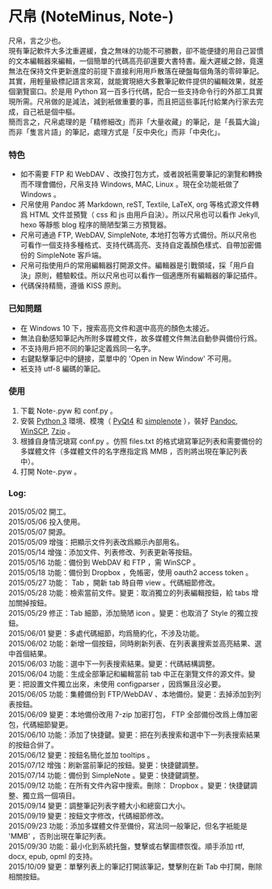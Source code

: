 # 尺帛 (NoteMinus, Note-)
尺帛，言之少也。  
現有筆記軟件大多沈重遲緩，食之無味的功能不可勝數，卻不能便捷的用自己習慣的文本編輯器來編輯，一個簡單的代碼高亮卻還要大書特書。龐大遲緩之餘，竟還無法在保持文件更新進度的前提下直接利用用戶散落在硬盤每個角落的零碎筆記。其實，用輕量級標記語言來寫，就能實現絕大多數筆記軟件提供的編輯效果，就差個瀏覽窗口。於是用 Python 寫一百多行代碼，配合一些支持命令行的外部工具實現所需。尺帛做的是減法，減到衹做重要的事，而且把這些事託付給業內行家去完成，自己衹是個中樞。  
簡而言之，尺帛處理的是「精修細改」而非「大量收藏」的筆記，是「長篇大論」而非「隻言片語」的筆記，處理方式是「反中央化」而非「中央化」。  

### 特色
* 如不需要 FTP 和 WebDAV 、改換打包方式，或者說衹需要筆記的瀏覽和轉換而不理會備份，尺帛支持 Windows, MAC, Linux 。現在全功能衹做了 Windows 。
* 尺帛使用 Pandoc 將 Markdown, reST, Textile, LaTeX, org 等格式源文件轉爲 HTML 文件並預覽（ css 和 js 由用戶自決）。所以尺帛也可以看作 Jekyll, hexo 等靜態 blog 程序的簡陋型第三方預覽器。
* 尺帛可通過 FTP, WebDAV, SimpleNote, 本地打包等方式備份。所以尺帛也可看作一個支持多種格式、支持代碼高亮、支持自定義顏色樣式、自帶加密備份的 SimpleNote 客戶端。
* 尺帛可指使用戶的常用編輯器打開源文件。編輯器是引戰領域，採「用戶自決」原則，體驗較佳。所以尺帛也可以看作一個適應所有編輯器的筆記插件。
* 代碼保持精簡，遵循 KISS 原則。

### 已知問題
* 在 Windows 10 下，搜索高亮文件和選中高亮的顏色太接近。
* 無法自動感知筆記內所附多媒體文件，故多媒體文件無法自動參與備份行爲。
* 不支持用戶把不同的筆記定義爲同一名字。
* 右鍵點擊筆記中的鏈接，菜單中的 'Open in New Window' 不可用。
* 衹支持 utf-8 編碼的筆記。

### 使用
1. 下載 Note-.pyw 和 conf.py 。
2. 安裝 [Python 3](https://www.python.org/downloads/) 環境、模塊（ [PyQt4](https://www.riverbankcomputing.com/software/pyqt/download) 和 [simplenote](https://github.com/mrtazz/simplenote.py) ），裝好 [Pandoc](https://github.com/jgm/pandoc/releases/latest), [WinSCP](https://winscp.net/eng/download.php), [7zip](http://www.7-zip.org/download.html) 。
3. 根據自身情況塡寫 conf.py 。仿照 files.txt 的格式塡寫筆記列表和需要備份的多媒體文件（多媒體文件的名字應指定爲 MMB ，否則將出現在筆記列表中）。
4. 打開 Note-.pyw 。

### Log:
2015/05/02 開工。  
2015/05/06 投入使用。  
2015/05/07 開源。  
2015/05/09 增強：把顯示文件列表改爲顯示內部用名。  
2015/05/14 增強：添加文件、列表修改、列表更新等按鈕。  
2015/05/16 功能：備份到 WebDAV 和 FTP ，需 WinSCP 。  
2015/05/18 功能：備份到 Dropbox ，免帳密，使用 oauth2 access token 。  
2015/05/27 功能： Tab ，開新 tab 時自帶 view 。代碼細節修改。  
2015/05/28 功能：檢索當前文件。變更：取消獨立的列表編輯按鈕，給 tabs 增加關掉按鈕。  
2015/05/29 修正：Tab 細節，添加簡陋 icon 。變更：也取消了 Style 的獨立按鈕。  
2015/06/01 變更：多處代碼細節，均爲簡約化，不涉及功能。  
2015/06/02 功能：新增一個按鈕，同時刷新列表、在列表裏搜索並高亮結果、選中首個結果。  
2015/06/03 功能：選中下一列表搜索結果。變更：代碼結構調整。  
2015/06/04 功能：生成全部筆記和編輯當前 tab 中正在瀏覽文件的源文件。變更：把設置文件獨立出來，未使用 configparser ，因爲懶且沒必要。  
2015/06/05 功能：集體備份到 FTP/WebDAV 、本地備份。變更：去掉添加到列表按鈕。  
2015/06/09 變更：本地備份改用 7-zip 加密打包， FTP 全部備份改爲上傳加密包，代碼細節變更。  
2015/06/10 功能：添加了快捷鍵。變更：把在列表搜索和選中下一列表搜索結果的按鈕合倂了。  
2015/06/12 變更：按鈕名簡化並加 tooltips 。  
2015/07/12 增強：刷新當前筆記的按鈕。變更：快捷鍵調整。  
2015/07/14 功能：備份到 SimpleNote 。變更：快捷鍵調整。  
2015/09/12 功能：在所有文件內容中搜索。刪除： Dropbox 。變更：快捷鍵調整、獨立爲一個項目。  
2015/09/14 變更：調整筆記列表字體大小和總窗口大小。  
2015/09/19 變更：按鈕文字修改，代碼細節修改。  
2015/09/23 功能：添加多媒體文件至備份，寫法同一般筆記，但名字衹能是 'MMB' ，否則出現在筆記列表。  
2015/09/30 功能：最小化到系統托盤，雙擊或右擊圖標恢復。順手添加 rtf, docx, epub, opml 的支持。  
2015/10/09 變更：單擊列表上的筆記打開該筆記，雙擊則在新 Tab 中打開，刪除相關按鈕。  